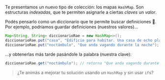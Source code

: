 Te presentamos un nuevo tipo de colección: los mapas `HashMap`. Son estructuras _indexadas_, que te permiten asignarle a ciertas _claves_ un _valor_. 

Podés pensarlo como un diccionario que te permite buscar definiciones :book:. Por ejemplo, podríamos guardar definiciones (nuestros valores)...

```java
Map<String, String> diccionarioRae = new HashMap<>();
diccionarioRae.put("casa", "Edificio para habitar. Una casa de ocho plantas");
diccionarioRae.put("noctámbulo", "Que anda vagando durante la noche");
```
...y obtenerlas más tarde pasándole la palabra (nuestra clave):

``` java
diccionarioRae.get("noctámbulo"); // retorna "Que anda vagando durante la noche"
```

> ¿Te animás a mejorar tu solución usando un `HashMap` y sin usar `if`s?
